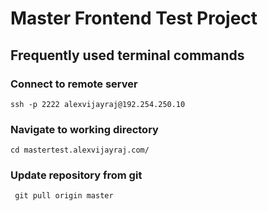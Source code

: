 # Master Frontend Test Project

## Frequently used terminal commands

### Connect to remote server
```
ssh -p 2222 alexvijayraj@192.254.250.10
```

### Navigate to working directory
```
cd mastertest.alexvijayraj.com/
```

### Update repository from git
```
 git pull origin master
```
